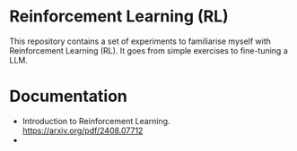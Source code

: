 # Reinforcement Learning (RL)

This repository contains a set of experiments to familiarise myself with Reinforcement Learning (RL). It goes from simple exercises to fine-tuning a LLM.

# Documentation

* Introduction to Reinforcement Learning. https://arxiv.org/pdf/2408.07712
* 

